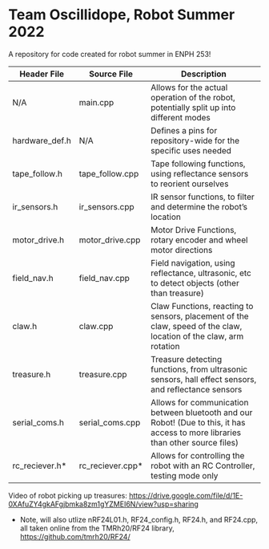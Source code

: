 # Team Oscillidope, Robot Summer 2022
A repository for code created for robot summer in ENPH 253!

| Header File   | Source File   | Description   |
| ------------- | ------------- | ------------- |
| N/A  | main.cpp  | Allows for the actual operation of the robot, potentially split up into different modes  |
| hardware_def.h  | N/A  | Defines a pins for repository-wide for the specific uses needed |
| tape_follow.h | tape_follow.cpp | Tape following functions, using reflectance sensors to reorient ourselves |
| ir_sensors.h | ir_sensors.cpp | IR sensor functions, to filter and determine the robot’s location |
| motor_drive.h | motor_drive.cpp | Motor Drive Functions, rotary encoder and wheel motor directions |
| field_nav.h | field_nav.cpp | Field navigation, using reflectance, ultrasonic, etc to detect objects (other than treasure) |
| claw.h | claw.cpp | Claw Functions, reacting to sensors, placement of the claw, speed of the claw, location of the claw, arm rotation |
| treasure.h | treasure.cpp | Treasure detecting functions, from ultrasonic sensors, hall effect sensors, and reflectance sensors |
| serial_coms.h | serial_coms.cpp | Allows for communication between bluetooth and our Robot! (Due to this, it has access to more libraries than other source files) |
| rc_reciever.h*  | rc_reciever.cpp*  | Allows for controlling the robot with an RC Controller, testing mode only  |

Video of robot picking up treasures: https://drive.google.com/file/d/1E-0XAfuZY4gkAFgjbmka8zm1gYZMEI6N/view?usp=sharing 

* Note, will  also utlize nRF24L01.h, RF24_config.h, RF24.h, and RF24.cpp, all taken online from the TMRh20/RF24 library, https://github.com/tmrh20/RF24/

